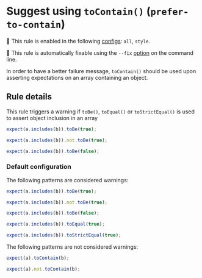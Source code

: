 # Suggest using `toContain()` (`prefer-to-contain`)

<!-- RULE_NOTICE -- Generated by `yarn tools:regenerate-docs` -->

<!-- prettier-ignore -->
💼 This rule is enabled in the following [configs](https://github.com/jest-community/eslint-plugin-jest#shareable-configurations): `all`, `style`.

<!-- prettier-ignore -->
🔧 This rule is automatically fixable using the `--fix` [option](https://eslint.org/docs/latest/user-guide/command-line-interface#--fix) on the command line.

<!-- /RULE_NOTICE -->

In order to have a better failure message, `toContain()` should be used upon
asserting expectations on an array containing an object.

## Rule details

This rule triggers a warning if `toBe()`, `toEqual()` or `toStrictEqual()` is
used to assert object inclusion in an array

```js
expect(a.includes(b)).toBe(true);
```

```js
expect(a.includes(b)).not.toBe(true);
```

```js
expect(a.includes(b)).toBe(false);
```

### Default configuration

The following patterns are considered warnings:

```js
expect(a.includes(b)).toBe(true);

expect(a.includes(b)).not.toBe(true);

expect(a.includes(b)).toBe(false);

expect(a.includes(b)).toEqual(true);

expect(a.includes(b)).toStrictEqual(true);
```

The following patterns are not considered warnings:

```js
expect(a).toContain(b);

expect(a).not.toContain(b);
```
